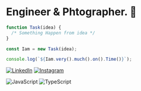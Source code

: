 # Engineer & Phtographer. 🏃

```javascript
function Task(idea) {
  /* Something Happen from idea */
}

const Iam = new Task(idea);

console.log(`${Iam.very().much().on().Time()}`);
```


[![LinkedIn](https://img.shields.io/badge/-LinkedIn-0077b5?style=round-square&logo=linkedin&logoColor=white&link=https://www.linkedin.com/in/kevin-sanghyeon-you)](https://www.linkedin.com/in/kevin-sanghyeon-you) [![Instagram](https://img.shields.io/badge/-Instagram-e4405f?style=round-square&logo=instagram&logoColor=white&link=https://www.instagram.com/kevin-grylls)](https://www.instagram.com/kevin_grylls)

![JavaScript](https://img.shields.io/badge/-JavaScript-00599c?style=for-the-badge&logo=javascript&logoColor=fff) ![TypeScript](https://img.shields.io/badge/-TypeScript-007acc?style=for-the-badge&logo=typescript&logoColor=fff)


<!--
**kevin-grylls/kevin-grylls** is a ✨ _special_ ✨ repository because its `README.md` (this file) appears on your GitHub profile.

Here are some ideas to get you started:

- 🔭 I’m currently working on ...
- 🌱 I’m currently learning ...
- 👯 I’m looking to collaborate on ...
- 🤔 I’m looking for help with ...
- 💬 Ask me about ...
- 📫 How to reach me: ...
- 😄 Pronouns: ...
- ⚡ Fun fact: ...
-->

